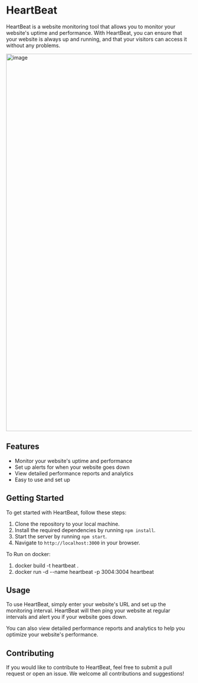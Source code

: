 # HeartBeat

HeartBeat is a website monitoring tool that allows you to monitor your website's uptime and performance. With HeartBeat, you can ensure that your website is always up and running, and that your visitors can access it without any problems.

<img width="1024" alt="image" src="https://user-images.githubusercontent.com/86217607/235305967-4e27c200-367b-497e-84f1-31e7ba166439.png">


## Features

- Monitor your website's uptime and performance
- Set up alerts for when your website goes down
- View detailed performance reports and analytics
- Easy to use and set up

## Getting Started

To get started with HeartBeat, follow these steps:

1. Clone the repository to your local machine.
2. Install the required dependencies by running `npm install`.
3. Start the server by running `npm start`.
4. Navigate to `http://localhost:3000` in your browser.

To Run on docker:

1. docker build -t heartbeat .
2. docker run -d --name heartbeat -p 3004:3004 heartbeat

## Usage

To use HeartBeat, simply enter your website's URL and set up the monitoring interval. HeartBeat will then ping your website at regular intervals and alert you if your website goes down.

You can also view detailed performance reports and analytics to help you optimize your website's performance.

## Contributing

If you would like to contribute to HeartBeat, feel free to submit a pull request or open an issue. We welcome all contributions and suggestions!
